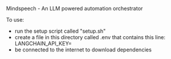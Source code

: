 Mindspeech - An LLM powered automation orchestrator

To use:

- run the setup script called "setup.sh"
- create a file in this directory called .env that contains this line: 
  LANGCHAIN_API_KEY=<name of LangSmith API Key>
- be connected to the internet to download dependencies

